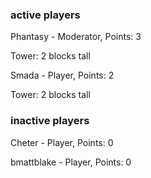 ### active players
Phantasy - Moderator, Points: 3

Tower: 2 blocks tall

Smada - Player, Points: 2

Tower: 2 blocks tall

### inactive players

Cheter - Player, Points: 0

bmattblake - Player, Points: 0
